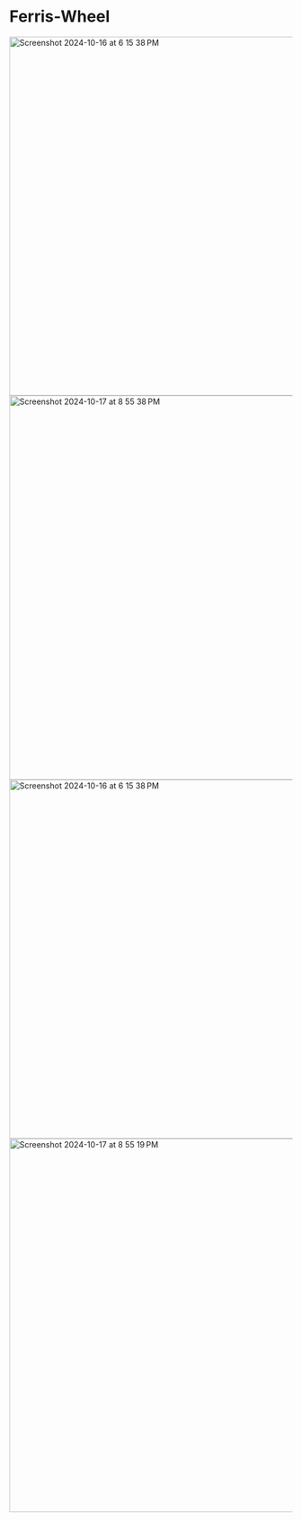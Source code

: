 # Ferris-Wheel

<img width="638" alt="Screenshot 2024-10-16 at 6 15 38 PM" src="https://github.com/user-attachments/assets/86497a99-dfd3-4ed1-afa7-a4789cd7e06b">

<img width="683" alt="Screenshot 2024-10-17 at 8 55 38 PM" src="https://github.com/user-attachments/assets/47ab7d5c-dd42-4744-8784-8b5864acd643">

<img width="638" alt="Screenshot 2024-10-16 at 6 15 38 PM" src="https://github.com/user-attachments/assets/afcc89f5-f490-4a16-8516-992d282341af">

<img width="664" alt="Screenshot 2024-10-17 at 8 55 19 PM" src="https://github.com/user-attachments/assets/e09439d2-8f6b-4a93-8fe5-edac1a8c6d3e">
